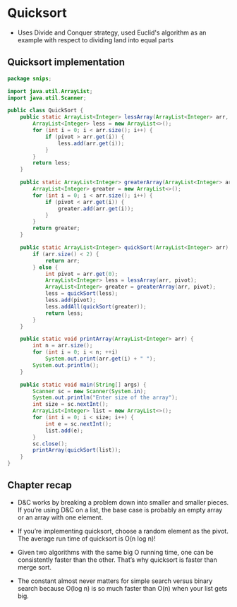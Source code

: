 # Quicksort

* Uses Divide and Conquer strategy, used Euclid's algorithm as an example with respect to dividing land into equal parts

## Quicksort implementation
```java
package snips;

import java.util.ArrayList;
import java.util.Scanner;

public class QuickSort {
    public static ArrayList<Integer> lessArray(ArrayList<Integer> arr, int pivot) {
        ArrayList<Integer> less = new ArrayList<>();
        for (int i = 0; i < arr.size(); i++) {
            if (pivot > arr.get(i)) {
                less.add(arr.get(i));
            }
        }
        return less;
    }

    public static ArrayList<Integer> greaterArray(ArrayList<Integer> arr, int pivot) {
        ArrayList<Integer> greater = new ArrayList<>();
        for (int i = 0; i < arr.size(); i++) {
            if (pivot < arr.get(i)) {
                greater.add(arr.get(i));
            }
        }
        return greater;
    }

    public static ArrayList<Integer> quickSort(ArrayList<Integer> arr) {
        if (arr.size() < 2) {
            return arr;
        } else {
            int pivot = arr.get(0);
            ArrayList<Integer> less = lessArray(arr, pivot);
            ArrayList<Integer> greater = greaterArray(arr, pivot);
            less = quickSort(less);
            less.add(pivot);
            less.addAll(quickSort(greater));
            return less;
        }
    }

    public static void printArray(ArrayList<Integer> arr) {
        int n = arr.size();
        for (int i = 0; i < n; ++i)
            System.out.print(arr.get(i) + " ");
        System.out.println();
    }

    public static void main(String[] args) {
        Scanner sc = new Scanner(System.in);
        System.out.println("Enter size of the array");
        int size = sc.nextInt();
        ArrayList<Integer> list = new ArrayList<>();
        for (int i = 0; i < size; i++) {
            int e = sc.nextInt();
            list.add(e);
        }
        sc.close();
        printArray(quickSort(list));
    }
}
```

## Chapter recap

* D&C works by breaking a problem down into smaller and smaller pieces. If you’re using D&C on a list, the base case is probably an empty array or an array with one element.

* If you’re implementing quicksort, choose a random element as the pivot. The average run time of quicksort is O(n log n)!

* Given two algorithms with the same big O running time, one can be consistently faster than the other. That’s why quicksort is faster than merge sort.

* The constant almost never matters for simple search versus binary search because O(log n) is so much faster than O(n) when your list gets big.
